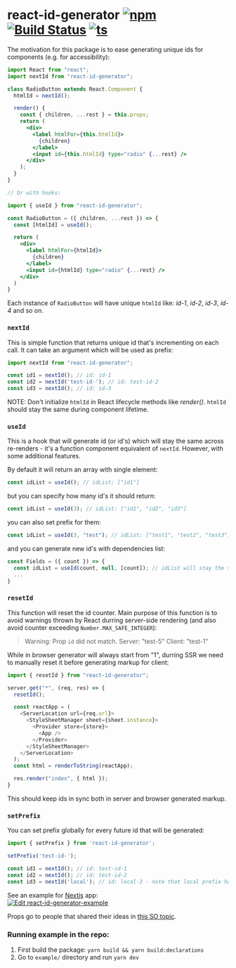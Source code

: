 # react-id-generator [![npm][npm-badge]][npm-badge] [![Build Status][build-status]](https://travis-ci.org/Tomekmularczyk/react-id-generator) [![ts][typescript]][typescript]

The motivation for this package is to ease generating unique ids for components (e.g. for accessibility):

```jsx
import React from "react";
import nextId from "react-id-generator";

class RadioButton extends React.Component {
  htmlId = nextId();

  render() {
    const { children, ...rest } = this.props;
    return (
      <div>
        <label htmlFor={this.htmlId}>
          {children}
        </label>
        <input id={this.htmlId} type="radio" {...rest} />
      </div>
    );
  }
}

// Or with hooks:

import { useId } from "react-id-generator";

const RadioButton = ({ children, ...rest }) => {
  const [htmlId] = useId();

  return (
    <div>
      <label htmlFor={htmlId}>
        {children}
      </label>
      <input id={htmlId} type="radio" {...rest} />
    </div>
  )
}
```

Each instance of `RadioButton` will have unique `htmlId` like: _id-1_, _id-2_, _id-3_, _id-4_ and so on.

### `nextId`

This is simple function that returns unique id that's incrementing on each call. It can take an argument which will be used as prefix:

```js
import nextId from "react-id-generator";

const id1 = nextId(); // id: id-1
const id2 = nextId('test-id-'); // id: test-id-2
const id3 = nextId(); // id: id-3
```

NOTE: Don't initialize `htmlId` in React lifecycle methods like _render()_. `htmlId` should stay the same during component lifetime.

### `useId`

This is a hook that will generate id (or id's) which will stay the same across re-renders - it's a function component equivalent of `nextId`. However, with some additional features.

By default it will return an array with single element:
```jsx
const idList = useId(); // idList: ["id1"]
```

but you can specify how many id's it should return:
```jsx
const idList = useId(3); // idList: ["id1", "id2", "id3"]
```

you can also set prefix for them:
```jsx
const idList = useId(3, "test"); // idList: ["test1", "test2", "test3"]
```

and you can generate new id's with dependencies list:
```jsx
const Fields = ({ count }) => {
  const idList = useId(count, null, [count]); // idList will stay the same unless "count" prop changes
  ...
}
```

### `resetId`

This function will reset the id counter. Main purpose of this function is to avoid warnings thrown by React durring server-side rendering (and also avoid counter exceeding `Number.MAX_SAFE_INTEGER`):

> Warning: Prop `id` did not match. Server: "test-5" Client: "test-1"

While in browser generator will always start from "1", durring SSR we need to manually reset it before generating markup for client:

```javascript
import { resetId } from "react-id-generator";

server.get("*", (req, res) => {
  resetId();

  const reactApp = (
    <ServerLocation url={req.url}>
      <StyleSheetManager sheet={sheet.instance}>
        <Provider store={store}>
          <App />
        </Provider>
      </StyleSheetManager>
    </ServerLocation>
  );
  const html = renderToString(reactApp);

  res.render("index", { html });
}
```

This should keep ids in sync both in server and browser generated markup.

### `setPrefix`

You can set prefix globally for every future id that will be generated:

```javascript
import { setPrefix } from 'react-id-generator';

setPrefix('test-id-');

const id1 = nextId(); // id: test-id-1
const id2 = nextId(); // id: test-id-2
const id3 = nextId('local'); // id: local-3 - note that local prefix has precedence
```

See an example for [Nextjs](https://nextjs.org/) app:
<br />
[![Edit react-id-generator-example][cs-button]](https://codesandbox.io/s/react-id-generator-example-udjzm?fontsize=14)


Props go to people that shared their ideas in [this SO topic](https://stackoverflow.com/q/29420835/4443323).

### Running example in the repo:
1. First build the package: `yarn build && yarn build:declarations`
2. Go to `example/` directory and run `yarn dev`

[npm-badge]: https://badge.fury.io/js/react-id-generator.svg
[build-status]: https://travis-ci.org/Tomekmularczyk/react-id-generator.svg?branch=master
[cs-button]: https://codesandbox.io/static/img/play-codesandbox.svg
[typescript]: https://badges.frapsoft.com/typescript/code/typescript.svg?v=101
